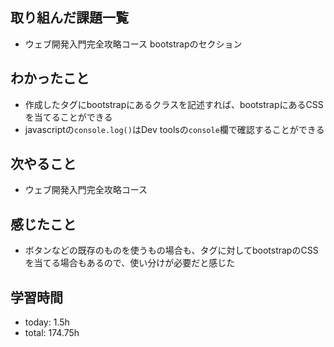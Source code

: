  ##  取り組んだ課題一覧

- ウェブ開発入門完全攻略コース bootstrapのセクション

 ##  わかったこと

- 作成したタグにbootstrapにあるクラスを記述すれば、bootstrapにあるCSSを当てることができる
- javascriptの`console.log()`はDev toolsの`console`欄で確認することができる

 ##  次やること

- ウェブ開発入門完全攻略コース

 ##  感じたこと

- ボタンなどの既存のものを使うもの場合も、タグに対してbootstrapのCSSを当てる場合もあるので、使い分けが必要だと感じた

 ##  学習時間
- today: 1.5h
- total: 174.75h
